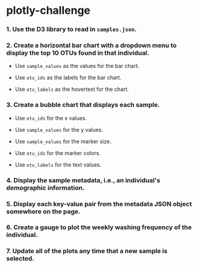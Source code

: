 # plotly-challenge


### 1. Use the D3 library to read in `samples.json`.


### 2. Create a horizontal bar chart with a dropdown menu to display the top 10 OTUs found in that individual.

* Use `sample_values` as the values for the bar chart.

* Use `otu_ids` as the labels for the bar chart.

* Use `otu_labels` as the hovertext for the chart.



### 3. Create a bubble chart that displays each sample.

* Use `otu_ids` for the x values.

* Use `sample_values` for the y values.

* Use `sample_values` for the marker size.

* Use `otu_ids` for the marker colors.

* Use `otu_labels` for the text values.



### 4. Display the sample metadata, i.e., an individual's demographic information.


### 5. Display each key-value pair from the metadata JSON object somewhere on the page.


### 6. Create a gauge to plot the weekly washing frequency of the individual.


### 7. Update all of the plots any time that a new sample is selected.
